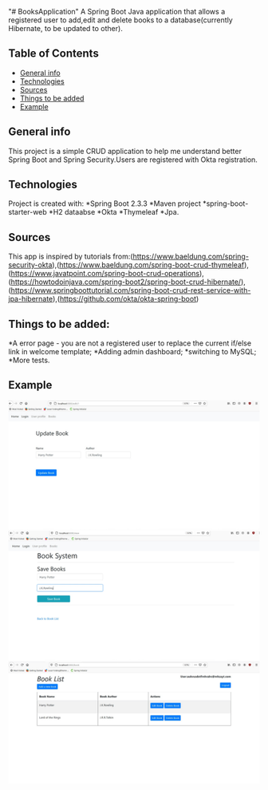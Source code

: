 "# BooksApplication" 
A Spring Boot  Java application that allows a registered user to add,edit and delete books to a database(currently Hibernate, to be updated to other).
## Table of Contents
* [General info](#general-info)
* [Technologies](#technologies) 
* [Sources](#sources)
* [Things to be added](#things-to-be-added)
* [Example](#example) 

## General info
This project is a simple CRUD application to help me understand better Spring Boot and Spring Security.Users are registered with Okta registration.
## Technologies
Project is created with:
*Spring Boot 2.3.3
*Maven project
*spring-boot-starter-web
*H2 dataabse
*Okta
*Thymeleaf
*Jpa.
## Sources
This app is inspired by tutorials from:(https://www.baeldung.com/spring-security-okta),(https://www.baeldung.com/spring-boot-crud-thymeleaf),(https://www.javatpoint.com/spring-boot-crud-operations),
(https://howtodoinjava.com/spring-boot2/spring-boot-crud-hibernate/),(https://www.springboottutorial.com/spring-boot-crud-rest-service-with-jpa-hibernate),(https://github.com/okta/okta-spring-boot)
## Things to be added:
*A error page - you are not a registered user to replace the current if/else link in welcome template;
*Adding admin dashboard;
*switching to MySQL;
*More tests.
## Example
![Book1](./src/main/resources/images/book1.jpeg)
![Book2](./src/main/resources/images/book2.jpeg)
![Book3](./src/main/resources/images/book3.jpeg)
